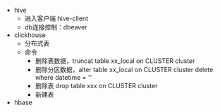 
- hive
	- 进入客户端 hive-client
	- db连接控制：dbeaver
- clickhouse
	- 分布式表
	- 命令
		- 删除表数据，truncat table xx_local on CLUSTER cluster
		- 删除分区数据，alter table xx_local on CLUSTER cluster delete where datetime = ''
		- 删除表 drop table xxx on CLUSTER cluster
		- 新建表 
- hbase
